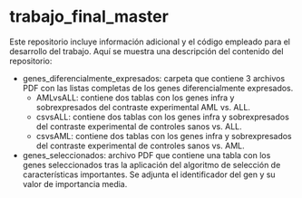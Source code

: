 # trabajo_final_master
Este repositorio incluye información adicional y el código empleado para el desarrollo del trabajo. 
Aquí se muestra una descripción del contenido del repositorio:
- genes_diferencialmente_expresados: carpeta que contiene 3 archivos PDF con las listas completas de los genes diferencialmente expresados. 
  - AMLvsALL: contiene dos tablas con los genes infra y sobrexpresados del contraste experimental AML vs. ALL.
  - csvsALL: contiene dos tablas con los genes infra y sobrexpresados del contraste experimental de controles sanos vs. ALL.
  - csvsAML: contiene dos tablas con los genes infra y sobrexpresados del contraste experimental de controles sanos vs. AML.
- genes_seleccionados: archivo PDF que contiene una tabla con los genes seleccionados tras la aplicación del algoritmo de selección de características importantes. Se adjunta el identificador del gen y su valor de importancia media. 
